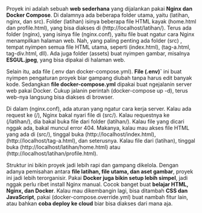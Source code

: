 Proyek ini adalah sebuah **web sederhana** yang dijalankan pakai **Nginx dan Docker Compose**. Di dalamnya ada beberapa folder utama, yaitu (latihan, nginx, dan src). Folder (latihan) isinya beberapa file HTML kayak (home.html dan profile.html), yang bisa diakses di (http://localhost/latihan/). Terus ada folder (nginx), yang isinya file (nginx.conf), yaitu file buat ngatur cara Nginx menampilkan halaman web. Nah, yang paling penting ada folder (src) , tempat nyimpen semua file HTML utama, seperti (index.html), (tag-a.html, tag-div.html, dll). Ada juga folder (assets) buat nyimpen gambar, misalnya **ESGUL.jpeg**, yang bisa dipakai di halaman web.  

Selain itu, ada file (.env dan docker-compose.yml). **File (.env)`** ini buat nyimpen pengaturan proyek biar gampang diubah tanpa harus edit banyak kode. Sedangkan **file docker-compose.yml** dipakai buat ngejalanin server web pakai Docker. Cukup jalanin perintah (docker-compose up -d), terus web-nya langsung bisa diakses di browser.  

Di dalam (nginx.conf), ada aturan yang ngatur cara kerja server. Kalau ada request ke (/), Nginx bakal nyari file di (src/). Kalau requestnya ke (/latihan/), dia bakal buka file dari folder (latihan/). Kalau file yang dicari nggak ada, bakal muncul error 404. Makanya, kalau mau akses file HTML yang ada di (src/), tinggal buka (http://localhost/index.html), (http://localhost/tag-a.html), dan seterusnya. Kalau file dari (latihan), tinggal buka (http://localhost/latihan/home.html) atau (http://localhost/latihan/profile.html).  

Struktur ini bikin proyek jadi lebih rapi dan gampang dikelola. Dengan adanya pemisahan antara **file latihan, file utama, dan aset gambar**, proyek ini jadi lebih terorganisir. Pakai **Docker juga bikin setup lebih simpel**, jadi nggak perlu ribet install Nginx manual. Cocok banget buat **belajar HTML, Nginx, dan Docker**. Kalau mau dikembangin lagi, bisa ditambah **CSS dan JavaScript**, pakai (docker-compose.override.yml) buat nambah fitur lain, atau bahkan **coba deploy ke cloud** biar bisa diakses dari mana aja.

